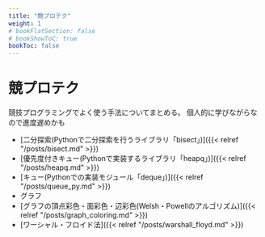 ```yaml
---
title: "競プロテク"
weight: 1
# bookFlatSection: false
# bookShowToC: true
bookToc: false
---
```


# 競プロテク

競技プログラミングでよく使う手法についてまとめる。
個人的に学びながらなので進度遅めかも

- [二分探索(Pythonで二分探索を行うライブラリ「bisect」)]({{< relref "/posts/bisect.md" >}})
- [優先度付きキュー(Pythonで実装するライブラリ「heapq」)]({{< relref "/posts/heapq.md" >}})
- [キュー(Pythonでの実装モジュール「deque」)]({{< relref "/posts/queue_py.md" >}})
- グラフ 
 - [グラフの頂点彩色・面彩色・辺彩色(Welsh・Powellのアルゴリズム)]({{< relref "/posts/graph_coloring.md" >}})
 - [ワーシャル・フロイド法]({{< relref "/posts/warshall_floyd.md" >}})
